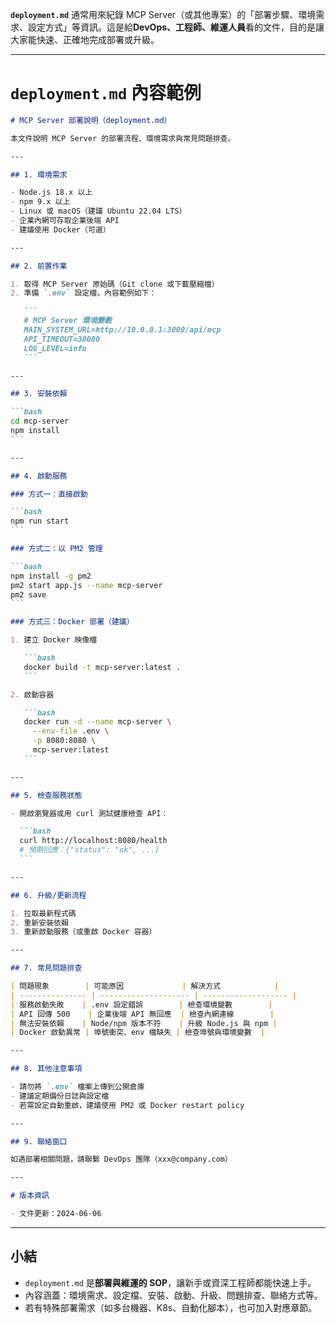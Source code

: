 **`deployment.md`** 通常用來紀錄 MCP Server（或其他專案）的「部署步驟、環境需求、設定方式」等資訊。這是給**DevOps、工程師、維運人員**看的文件，目的是讓大家能快速、正確地完成部署或升級。

---

# `deployment.md` 內容範例

````markdown
# MCP Server 部署說明（deployment.md）

本文件說明 MCP Server 的部署流程、環境需求與常見問題排查。

---

## 1. 環境需求

- Node.js 18.x 以上
- npm 9.x 以上
- Linux 或 macOS（建議 Ubuntu 22.04 LTS）
- 企業內網可存取企業後端 API
- 建議使用 Docker（可選）

---

## 2. 前置作業

1. 取得 MCP Server 原始碼（Git clone 或下載壓縮檔）
2. 準備 `.env` 設定檔，內容範例如下：

   ```
   # MCP Server 環境變數
   MAIN_SYSTEM_URL=http://10.0.0.1:3000/api/mcp
   API_TIMEOUT=30000
   LOG_LEVEL=info
   ```

---

## 3. 安裝依賴

```bash
cd mcp-server
npm install
```

---

## 4. 啟動服務

### 方式一：直接啟動

```bash
npm run start
```

### 方式二：以 PM2 管理

```bash
npm install -g pm2
pm2 start app.js --name mcp-server
pm2 save
```

### 方式三：Docker 部署（建議）

1. 建立 Docker 映像檔

   ```bash
   docker build -t mcp-server:latest .
   ```

2. 啟動容器

   ```bash
   docker run -d --name mcp-server \
     --env-file .env \
     -p 8080:8080 \
     mcp-server:latest
   ```

---

## 5. 檢查服務狀態

- 開啟瀏覽器或用 curl 測試健康檢查 API：

  ```bash
  curl http://localhost:8080/health
  # 預期回應：{"status": "ok", ...}
  ```

---

## 6. 升級/更新流程

1. 拉取最新程式碼
2. 重新安裝依賴
3. 重新啟動服務（或重啟 Docker 容器）

---

## 7. 常見問題排查

| 問題現象        | 可能原因             | 解決方式            |
| --------------- | -------------------- | ------------------- |
| 服務啟動失敗    | .env 設定錯誤        | 檢查環境變數        |
| API 回傳 500    | 企業後端 API 無回應  | 檢查內網連線        |
| 無法安裝依賴    | Node/npm 版本不符    | 升級 Node.js 與 npm |
| Docker 啟動異常 | 埠號衝突、env 檔缺失 | 檢查埠號與環境變數  |

---

## 8. 其他注意事項

- 請勿將 `.env` 檔案上傳到公開倉庫
- 建議定期備份日誌與設定檔
- 若需設定自動重啟，建議使用 PM2 或 Docker restart policy

---

## 9. 聯絡窗口

如遇部署相關問題，請聯繫 DevOps 團隊（xxx@company.com）

---

# 版本資訊

- 文件更新：2024-06-06
````

---

## 小結

- `deployment.md` 是**部署與維運的 SOP**，讓新手或資深工程師都能快速上手。
- 內容涵蓋：環境需求、設定檔、安裝、啟動、升級、問題排查、聯絡方式等。
- 若有特殊部署需求（如多台機器、K8s、自動化腳本），也可加入對應章節。
